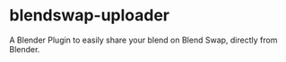 blendswap-uploader
==================

A Blender Plugin to easily share your blend on Blend Swap, directly from Blender.
